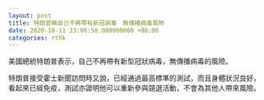 ```yaml
---
layout: post
title: 特朗普稱自己不再帶有新冠病毒　無傳播病毒風險
date: 2020-10-11 23:00:58.000000000 +08:00
categories: rthk
---
```


美國總統特朗普表示，自己不再帶有新型冠狀病毒，無傳播病毒的風險。

特朗普接受霍士新聞訪問時又說，已經通過最高標準的測試，而且身體狀況良好，看起來已經免疫，測試亦證明他可以重新參與競選活動，不會為其他人帶來風險。
